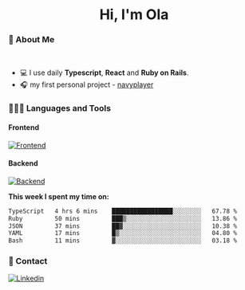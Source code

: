 <h1 align="center">Hi, I'm Ola</h1>

### 💅 About Me

<br/>

- 💻 I use daily **Typescript**, **React** and **Ruby on Rails**.
- 🎧 my first personal project - [navyplayer](https://navyplayer.netlify.app/)

### 👩🏻‍💻 Languages and Tools

#### Frontend

[![Frontend](https://skillicons.dev/icons?i=react,nextjs,ts,js,html,css,scss,tailwind)](https://skillicons.dev)

#### Backend
[![Backend](https://skillicons.dev/icons?i=nodejs,express,nestjs,rails,graphql)](https://skillicons.dev)

**This week I spent my time on:**

<!--START_SECTION:waka-->

```txt
TypeScript   4 hrs 6 mins    █████████████████░░░░░░░░   67.78 %
Ruby         50 mins         ███▒░░░░░░░░░░░░░░░░░░░░░   13.86 %
JSON         37 mins         ██▓░░░░░░░░░░░░░░░░░░░░░░   10.38 %
YAML         17 mins         █▒░░░░░░░░░░░░░░░░░░░░░░░   04.80 %
Bash         11 mins         ▓░░░░░░░░░░░░░░░░░░░░░░░░   03.18 %
```

<!--END_SECTION:waka-->

### 📨 Contact
  
[![Linkedin](https://skillicons.dev/icons?i=linkedin)](https://linkedin.com/in/aleksandra-kamińska)
